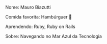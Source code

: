 Nome: Mauro Biazutti

Comida favorita: Hambúrguer :hamburger:

Aprendendo: Ruby, Ruby on Rails

Sobre: Navegando no Mar Azul da Tecnologia
